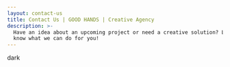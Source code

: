 ```yaml
---
layout: contact-us
title: Contact Us | GOOD HANDS | Creative Agency
description: >-
  Have an idea about an upcoming project or need a creative solution? Let us
  know what we can do for you!
---
```

dark
